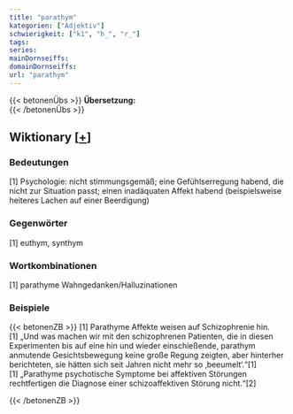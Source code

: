```yaml
---
title: "parathym"
kategorien: ["Adjektiv"]
schwierigkeit: ["k1", "h_", "r_"]
tags:
series:
mainDornseiffs:
domainDornseiffs:
url: "parathym"
---
```


{{< betonenÜbs >}}
**Übersetzung:**  
{{< /betonenÜbs >}}

## Wiktionary [[+](https://de.wiktionary.org/wiki/parathym)]

### Bedeutungen
[1] Psychologie: nicht stimmungsgemäß; eine Gefühlserregung habend, die nicht zur Situation passt; einen inadäquaten Affekt habend (beispielsweise heiteres Lachen auf einer Beerdigung)  

### Gegenwörter
[1] euthym, synthym  

### Wortkombinationen
[1] parathyme Wahngedanken/Halluzinationen  

### Beispiele
{{< betonenZB >}}
[1] Parathyme Affekte weisen auf Schizophrenie hin.  
[1] „Und was machen wir mit den schizophrenen Patienten, die in diesen Experimenten bis auf eine hin und wieder einschießende, parathym anmutende Gesichtsbewegung keine große Regung zeigten, aber hinterher berichteten, sie hätten sich seit Jahren nicht mehr so ‚beeumelt‘.“[1]  
[1] „Parathyme psychotische Symptome bei affektiven Störungen rechtfertigen die Diagnose einer schizoaffektiven Störung nicht.“[2]  

{{< /betonenZB >}}

